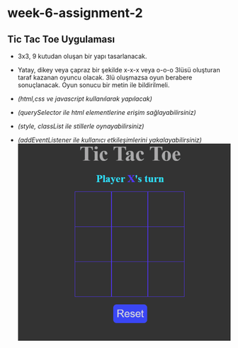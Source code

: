 # week-6-assignment-2

## Tic Tac Toe Uygulaması

- 3x3, 9 kutudan oluşan bir yapı tasarlanacak. 

- Yatay, dikey veya çapraz bir şekilde x-x-x veya o-o-o 3lüsü oluşturan taraf kazanan oyuncu olacak. 3lü oluşmazsa oyun berabere sonuçlanacak. Oyun sonucu bir metin ile bildirilmeli.

- *(html,css ve javascript kullanılarak yapılacak)*
- *(querySelector ile html elementlerine erişim sağlayabilirsiniz)*
- *(style, classList ile stillerle oynayabilirsiniz)*
- *(addEventListener ile kullanıcı etkileşimlerini yakalayabilirsiniz)*
![Alt Text](https://github.com/142-Bupa-Acibadem-FullStack-Bootcamp/week-6-assignment-2-YTeyfik/blob/main/Animation.gif)